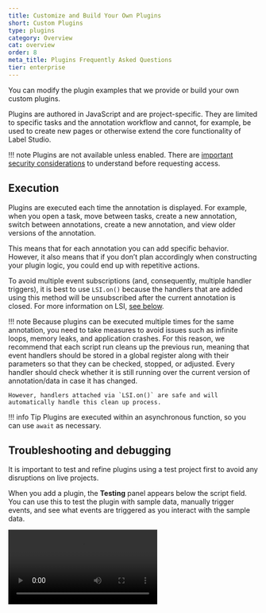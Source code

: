 ```yaml
---
title: Customize and Build Your Own Plugins
short: Custom Plugins
type: plugins
category: Overview
cat: overview
order: 8
meta_title: Plugins Frequently Asked Questions
tier: enterprise
---
```


You can modify the plugin examples that we provide or build your own custom plugins. 

Plugins are authored in JavaScript and are project-specific. They are limited to specific tasks and the annotation workflow and cannot, for example, be used to create new pages or otherwise extend the core functionality of Label Studio. 

!!! note
    Plugins are not available unless enabled. There are [important security considerations](/guide/plugins#Security-notes-constraints-and-limitations) to understand before requesting access.  

## Execution

Plugins are executed each time the annotation is displayed.  For example, when you open a task, move between tasks, create a new annotation, switch between annotations, create a new annotation, and view older versions of the annotation. 

This means that for each annotation you can add specific behavior. However, it also means that if you don’t plan accordingly when constructing your plugin logic, you could end up with repetitive actions.

To avoid multiple event subscriptions (and, consequently, multiple handler triggers), it is best to use `LSI.on()` because the handlers that are added using this method will be unsubscribed after the current annotation is closed. For more information on LSI, [see below](#Label-Studio-Interface-LSI). 

!!! note
    Because plugins can be executed multiple times for the same annotation, you need to take measures to avoid issues such as infinite loops, memory leaks, and application crashes. For this reason, we recommend that each script run cleans up the previous run, meaning that event handlers should be stored in a global register along with their parameters so that they can be checked, stopped, or adjusted. Every handler should check whether it is still running over the current version of annotation/data in case it has changed.

    However, handlers attached via `LSI.on()` are safe and will automatically handle this clean up process.

!!! info Tip
    Plugins are executed within an asynchronous function, so you can use `await` as necessary. 

## Troubleshooting and debugging

It is important to test and refine plugins using a test project first to avoid any disruptions on live projects. 

When you add a plugin, the **Testing** panel appears below the script field. You can use this to test the plugin with sample data, manually trigger events, and see what events are triggered as you interact with the sample data. 

<video src="../images/plugins/test.mp4" controls="controls" style="max-width: 800px;" class="gif-border" />

Note the following:

* The **Testing** panel does not appear until you add a plugin and does not appear if you have validation errors in your labeling config, so check the **Code** panel to ensure there are no errors. 
* You can also use the Console tab in your web browser’s developer tools to check for errors and verify the plugin is running. 
* You can check the Network tab (plugin information is returned with the `/project/:id` API call).
* If necessary, you can add [`debugger`](https://developer.mozilla.org/en-US/docs/Web/JavaScript/Reference/Statements/debugger) to your script to have a convenient breakpoint to debug the plugin using your web browser’s developer tools. 

## Label Studio Interface (LSI)

The Label Studio Interface (LSI) is a helper object that is designed to be used with plugins. 

LSI simplifies access to some data and can perform special actions that only make sense within the framework of plugins.

### Instance methods

##### `LSI.import(url, integrity)`

Allows loading additional external scripts

| Parameter  &nbsp; &nbsp; &nbsp; &nbsp; &nbsp; &nbsp; &nbsp; &nbsp; &nbsp; &nbsp; &nbsp; &nbsp; &nbsp; &nbsp; &nbsp;&nbsp; &nbsp; &nbsp; &nbsp; &nbsp; &nbsp; | Type     | Description          |
|--------------------------|--------------------|--------------------------|
| `url` | string | Specifies the URL of an external script file.                                 |
| `integrity`  | string | Allows a browser to check the fetched script to ensure that the code is never loaded if the source has been manipulated.  |

The method is asynchronous, so you can wait for the script to load before performing the main actions. For example:

```javascript
await LSI.import('https://cdn.plot.ly/plotly-2.26.0.min.js', 'sha384-xuh4dD2xC9BZ4qOrUrLt8psbgevXF2v+K+FrXxV4MlJHnWKgnaKoh74vd/6Ik8uF');
console.log("Plotly is ready");
```

##### `LSI.on(eventName, handler)`

Subscription to listen to events related to the Label Studio Frontend. Handlers attached/subscribed using this method will be unsubscribed when switching to another annotation. Any handlers inside this method should be secured manually.

For a list of all available events, see our [Frontend reference](/guide/frontend_reference#Available-events).

!!! note
    Top-level events such as `labelStudioLoad` and `storageInitialized` cannot be used with plugins, as they execute before the script is initialized.

| Parameter &nbsp; &nbsp; &nbsp; &nbsp; &nbsp; &nbsp; &nbsp; &nbsp; &nbsp; &nbsp; &nbsp; &nbsp; &nbsp; &nbsp; &nbsp;&nbsp; &nbsp; &nbsp; &nbsp; &nbsp; &nbsp; | Type     | Description          |
|--------------------------|--------------------|--------------------------|
| `eventName` | string | A case-sensitive string representing the event type to listen for.                  |
| `handler`  | function | A function that will be called when the event is triggered. This function can take arguments depending on the event.  |


##### `LSI.dataObj`

Alias to `.task.data`. This is the core data structure for a task, and includes the original data that needs to be annotated.

##### `LSI.task`

A getter that returns information about current task:
* `id` - ID of the task. 
* `data` - Object representing task data. 

##### `LSI.annotation`

A getter that returns the currently selected annotation.

##### `LSI.regions`

A getter that returns all regions of the current annotation.


## Frontend API implementation details

The following implementation details may be useful when creating your own plugins. 

!!! note
    While these details are relatively stable, we make no guarantees that they will not change in the future. 

For more information on how annotations are stored and formatted, see [How Label Studio saves results in annotations](/guide/task_format#How-Label-Studio-saves-results-in-annotations). 

### Regions


##### `.areas` 

Map of regions.

##### `.regions` 

An array of all regions (includes classifications). 

##### `.regionStore.regions` 

An array of all real regions (excludes classifications).

##### `.results` 

Array of all results. 

Note that this returns an array of objects with keys of all possible result types, but only one result type has an actual value. To access this value directly, use `result.mainValue` (which works as a shortcut for `r[control.valueType]`).

### Labels

!!! note
    `region` is retrieved by `.region` (see above).

##### `region.labelings` 

Array of all labeling results for this region.

##### `region.labeling` 

The first labeling result.

##### `region.labels` 

An array of label texts from `labeling`, but does not include other labeling results. 

##### `region.labelName` 

The label text of the first label in the first labeling result. 

##### `region.labeling.selectedLabels` 

An array of `<Label>` tags connected to every label in `labeling`. 

For example, to retrieve the label color you can use `region.labeling.selectedLabels[0].background`. 

##### `region.labeling.getSelectedString(joinStr = " ")` 

Returns a string with all labels in `labeling`. By default, these are concatenated with the param followed by a space (e.g. `“A B”`).

##### `region.getLabelText()` 

Returns a string with comma-separated list of labels in `labeling`, with optional text of the first per-region TextArea result. Formatted as follows: `“A,B: text”`